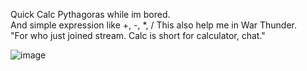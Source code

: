 Quick Calc Pythagoras while im bored.<br />
And simple expression like +, -, *, /
This also help me in War Thunder.<br />
"For who just joined stream. Calc is short for calculator, chat."<br />

![image](https://github.com/user-attachments/assets/3528db93-7899-403e-b365-9a3fc7f1d5a3)
